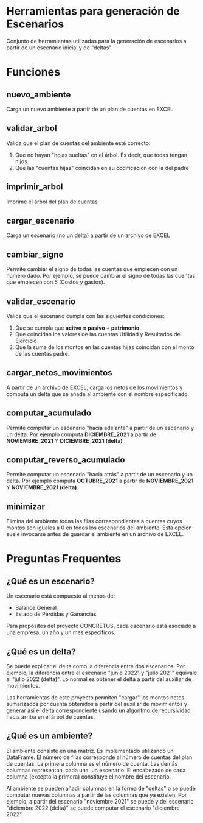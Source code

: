 # Herramientas para generación de Escenarios

Conjunto de herramientas utilizadas para la generación de escenarios a partir de un escenario inicial y de "deltas"

# Funciones
## nuevo_ambiente
Carga un nuevo ambiente a partir de un plan de cuentas en EXCEL

## validar_arbol
Valida que el plan de cuentas del ambiente esté correcto:
1. Que no hayan "hojas sueltas" en el árbol. Es decir, que todas tengan hijos.
2. Que las "cuentas hijas" coincidan en su codificación con la del padre

## imprimir_arbol
Imprime el árbol del plan de cuentas

## cargar_escenario
Carga un escenario (no un delta) a partir de un archivo de EXCEL

## cambiar_signo
Permite cambiar el signo de todas las cuentas que empiecen con un número dado.
Por ejemplo, se puede cambiar el signo de todas las cuentas que empiecen con 5 (Costos y gastos).

## validar_escenario
Valida que el escenario cumpla con las siguientes condiciones:
1. Que se cumpla que **acitvo = pasivo + patrimonio**
2. Que coincidan los valores de las cuentas Utilidad y Resultados del Ejercicio
3. Que la suma de los montos en las cuentas hijas coincidan con el monto de las cuentas padre.

## cargar_netos_movimientos
A partir de un archivo de EXCEL, carga los netos de los movimientos y computa un delta que se añade al ambiente con el nombre especificado.

## computar_acumulado
Permite computar un escenario "hacia adelante" a partir de un escenario y un delta.
Por ejemplo computa **DICIEMBRE_2021** a partir de **NOVIEMBRE_2021** Y **DICIEMBRE_2021 (delta)**

## computar_reverso_acumulado
Permite computar un escenario "hacia atrás" a partir de un escenario y un delta.
Por ejemplo computa **OCTUBRE_2021** a partir de **NOVIEMBRE_2021** Y **NOVIEMBRE_2021 (delta)**

## minimizar
Elimina del ambiente todas las filas correspondientes a cuentas cuyos montos son iguales a 0 en todos los escenarios del ambiente.
Esta opción suele invocarse antes de guardar el ambiente en un archivo de EXCEL.

# Preguntas Frequentes
## ¿Qué es un escenario?
Un escenario está compuesto al menos de:
- Balance General
- Estado de Pérdidas y Ganancias

Para propósitos del proyecto CONCRETUS, cada escenario está asociado a una empresa, un año y un mes específicos.

## ¿Qué es un delta?
Se puede explicar el delta como la diferencia entre dos escenarios.
Por ejemplo, la diferencia entre el escenario "junio 2022" y "julio 2021" equivale al "julio 2022 (delta)".
Lo normal es obtener el delta a partir del auxiliar de movimientos. 

Las herramientas de este proyecto permiten "cargar" los montos netos sumarizados por cuenta obtenidos a partir del auxiliar de movimientos y generar así el delta correspondiente usando un algoritmo de recursividad hacia arriba en el árbol de cuentas.

## ¿Qué es un ambiente?
El ambiente consiste en una matriz. Es implementado utilizando un DataFrame.
El número de filas corresponde al número de cuentas del plan de cuentas.
La primera columna es el número de cuenta.
Las demás columnas representan, cada una, un escenario.
El encabezado de cada columna (excepto la primera) constituye el nombre del escenario.

Al ambiente se pueden añadir columnas en la forma de "deltas" o se puede computar nuevas columnas a partir de las columnas que ya existen.
Por ejemplo, a partir del escenario "noviembre 2021" se puede y del escenario "diciembre 2022 (delta)" se puede computar el escenario "diciembre 2022".